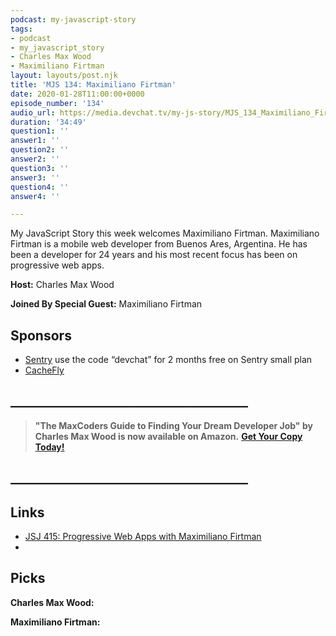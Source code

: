 ```yaml
---
podcast: my-javascript-story
tags:
- podcast
- my_javascript_story
- Charles Max Wood
- Maximiliano Firtman
layout: layouts/post.njk
title: 'MJS 134: Maximiliano Firtman'
date: 2020-01-28T11:00:00+0000
episode_number: '134'
audio_url: https://media.devchat.tv/my-js-story/MJS_134_Maximiliano_Firtman.mp3
duration: '34:49'
question1: ''
answer1: ''
question2: ''
answer2: ''
question3: ''
answer3: ''
question4: ''
answer4: ''

---
```

My JavaScript Story this week welcomes Maximiliano Firtman. Maximiliano Firtman is a mobile web developer from Buenos Ares, Argentina. He has been a developer for 24 years and his most recent focus has been on progressive web apps.

**Host:** Charles Max Wood

**Joined By Special Guest:** Maximiliano Firtman

## Sponsors

* [Sentry](https://sentry.io/) use the code “devchat” for 2 months free on Sentry small plan
* [CacheFly](https://www.cachefly.com/)

## **______________________________________**

> **"The MaxCoders Guide to Finding Your Dream Developer Job" by Charles Max Wood is now available on Amazon.** [**Get Your Copy Today!**](https://www.amazon.com/gp/product/B081MBL5C9/ref=as_li_ss_tl?ie=UTF8&linkCode=sl1&tag=devchattv-20&linkId=9d61363241636e2546ef46abba198746&language=en_US)

## **______________________________________**

> 

## Links

* [JSJ 415: Progressive Web Apps with Maximiliano Firtman](https://devchat.tv/js-jabber/jsj-415-progressive-web-apps-with-maximiliano-firtman/)
* 

## Picks

**Charles Max Wood:**

**Maximiliano Firtman:**
